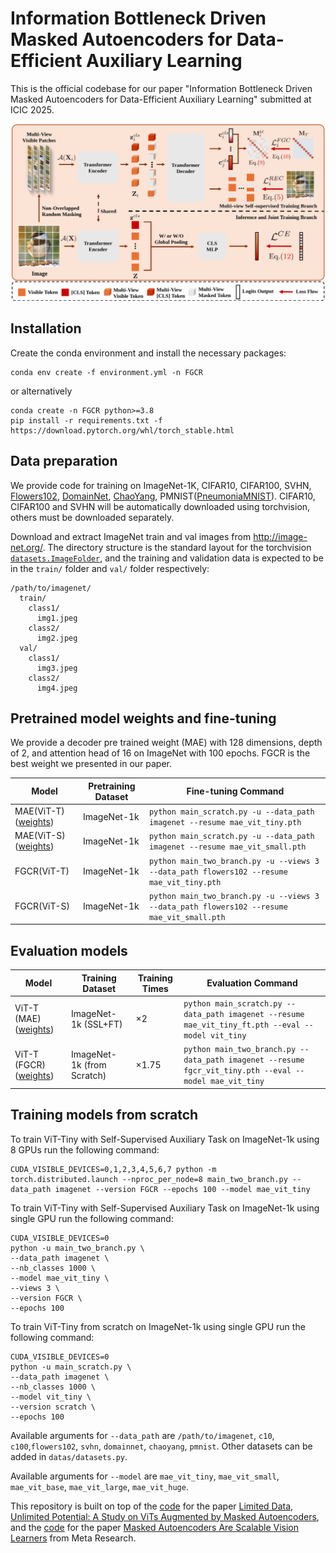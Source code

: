 # Information Bottleneck Driven Masked Autoencoders for Data-Efficient Auxiliary Learning
This is the official codebase for our paper "Information Bottleneck Driven Masked Autoencoders for Data-Efficient Auxiliary Learning" submitted at ICIC 2025.


![Overview of self-supervised auxiliary task (SSAT)](archtecture.svg)

## Installation

Create the conda environment and install the necessary packages:

```
conda env create -f environment.yml -n FGCR
```

or alternatively

```
conda create -n FGCR python>=3.8
pip install -r requirements.txt -f https://download.pytorch.org/whl/torch_stable.html
```

## Data preparation

We provide code for training on ImageNet-1K, CIFAR10, CIFAR100, SVHN, [Flowers102](https://www.robots.ox.ac.uk/~vgg/data/flowers/102/), [DomainNet](https://ai.bu.edu/M3SDA), [ChaoYang](https://bupt-ai-cz.github.io/HSA-NRL), PMNIST([PneumoniaMNIST](https://medmnist.com/)). CIFAR10, CIFAR100 and SVHN will be automatically downloaded using torchvision, others must be downloaded separately. 

Download and extract ImageNet train and val images from http://image-net.org/.
The directory structure is the standard layout for the torchvision [`datasets.ImageFolder`](https://pytorch.org/docs/stable/torchvision/datasets.html#imagefolder), and the training and validation data is expected to be in the `train/` folder and `val/` folder respectively:

```
/path/to/imagenet/
  train/
    class1/
      img1.jpeg
    class2/
      img2.jpeg
  val/
    class1/
      img3.jpeg
    class2/
      img4.jpeg
```

## Pretrained model weights and fine-tuning
We provide a decoder pre trained weight (MAE) with 128 dimensions, depth of 2, and attention head of 16 on ImageNet with 100 epochs. FGCR is the best weight we presented in our paper.

| Model                                                                                                      | Pretraining Dataset | Fine-tuning Command                                                                                  |
|------------------------------------------------------------------------------------------------------------|--------------------|------------------------------------------------------------------------------------------------------|
| MAE(ViT-T) ([weights](https://drive.google.com/file/d/110dooY8dOzStyQcrquWxigi0_s4lfh5r/view?usp=sharing)) | ImageNet-1k  | `python main_scratch.py -u --data_path imagenet --resume mae_vit_tiny.pth`                 |
| MAE(ViT-S) ([weights](https://drive.google.com/file/d/1QRH6PPBr0lOxdfBB3m2JfWaFNK1JfXvR/view?usp=sharing)) | ImageNet-1k  | `python main_scratch.py -u --data_path imagenet --resume mae_vit_small.pth`                |
| FGCR(ViT-T)                                                                                                | ImageNet-1k    | `python main_two_branch.py -u --views 3 --data_path flowers102 --resume mae_vit_tiny.pth`  |
| FGCR(ViT-S)                                                                                                | ImageNet-1k    | `python main_two_branch.py -u --views 3 --data_path flowers102 --resume mae_vit_small.pth` |

## Evaluation models

| Model                                                                                                                           | Training Dataset           | Training Times | Evaluation Command                                                                                      |
|---------------------------------------------------------------------------------------------------------------------------------|----------------------------|----------------|---------------------------------------------------------------------------------------------------------|
| ViT-T (MAE) ([weights](https://drive.google.com/file/d/1wH1g47g0_GNLL2DYNdkoqrpsq7isVULG/view?usp=sharing))                     | ImageNet-1k (SSL+FT)       | &times;2       | `python main_scratch.py --data_path imagenet --resume mae_vit_tiny_ft.pth --eval --model vit_tiny`   |
| ViT-T (FGCR) ([weights](https://drive.google.com/file/d/13fNvXgV7k8rOxTI6i-PaI5rMNQ76Q1_0/view?usp=sharing))                    | ImageNet-1k (from Scratch) | &times;1.75    | `python main_two_branch.py --data_path imagenet --resume fgcr_vit_tiny.pth --eval --model mae_vit_tiny`             |


## Training models from scratch
To train ViT-Tiny with Self-Supervised Auxiliary Task on ImageNet-1k using 8 GPUs run the following command:
```
CUDA_VISIBLE_DEVICES=0,1,2,3,4,5,6,7 python -m torch.distributed.launch --nproc_per_node=8 main_two_branch.py --data_path imagenet --version FGCR --epochs 100 --model mae_vit_tiny
```
To train ViT-Tiny with Self-Supervised Auxiliary Task on ImageNet-1k using single GPU run the following command:
```
CUDA_VISIBLE_DEVICES=0
python -u main_two_branch.py \
--data_path imagenet \
--nb_classes 1000 \
--model mae_vit_tiny \
--views 3 \
--version FGCR \
--epochs 100 
```
To train ViT-Tiny from scratch on ImageNet-1k using single GPU run the following command:
```
CUDA_VISIBLE_DEVICES=0
python -u main_scratch.py \
--data_path imagenet \
--nb_classes 1000 \
--model vit_tiny \
--version scratch \
--epochs 100 
```



Available arguments for `--data_path` are `/path/to/imagenet`, `c10`, `c100`,`flowers102`, `svhn`, `domainnet`, `chaoyang`, `pmnist`. Other datasets can be added in `datas/datasets.py`.

Available arguments for `--model` are `mae_vit_tiny`, `mae_vit_small`, `mae_vit_base`, `mae_vit_large`, `mae_vit_huge`.


This repository is built on top of the [code](https://github.com/dominickrei/Limited-data-vits) for the paper [Limited Data, Unlimited Potential: A Study on ViTs Augmented by Masked Autoencoders](https://arxiv.org/abs/2310.20704), and the [code](https://github.com/facebookresearch/mae) for the paper [Masked Autoencoders Are Scalable Vision Learners](https://arxiv.org/abs/2111.06377) from Meta Research.

